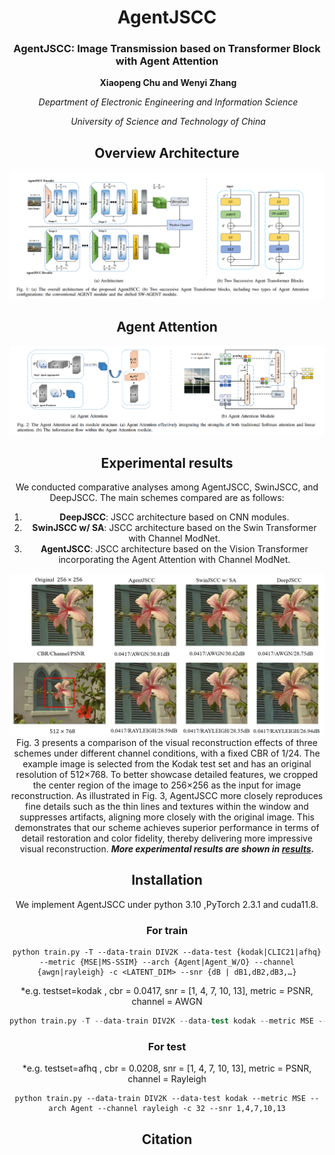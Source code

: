 <div align="center">
<h1>AgentJSCC </h1>
<h3>AgentJSCC: Image Transmission based on Transformer Block with Agent Attention</h3>


​                                                                                                       **Xiaopeng Chu and Wenyi Zhang**  

​                                                                                 *Department of Electronic Engineering and Information Science*  

​                                                                                             *University of Science and Technology of China*             



## Overview Architecture

![image-20250416142707648](./images/architecture.png)



## Agent Attention

![image-20250416142800923](./images/attention.png)





## Experimental results

We conducted comparative analyses among AgentJSCC, SwinJSCC, and DeepJSCC. The main schemes compared are as follows:

1. **DeepJSCC**: JSCC architecture based on CNN modules.
2. **SwinJSCC w/ SA**: JSCC architecture based on the Swin Transformer with Channel ModNet.
3. **AgentJSCC**: JSCC architecture based on the Vision Transformer incorporating the Agent Attention with Channel ModNet.

![image](./results/reverse.png)
Fig. 3 presents a comparison of the visual reconstruction effects of three schemes under different channel conditions, with a fixed CBR of 1/24. The example image is selected from the Kodak test set and has an original resolution of 512×768. To better showcase detailed features, we cropped the center region of the image to 256×256 as the input for image reconstruction. As illustrated in Fig. 3, AgentJSCC more closely reproduces fine details such as the thin lines and textures within the window and suppresses artifacts, aligning more closely with the original image. This demonstrates that our scheme achieves superior performance in terms of detail restoration and color fidelity, thereby delivering more impressive visual reconstruction. ***More experimental results are shown in [results](./results).***







## Installation

We implement AgentJSCC under python 3.10 ,PyTorch 2.3.1 and cuda11.8.

### For train

```
python train.py -T --data-train DIV2K --data-test {kodak|CLIC21|afhq} --metric {MSE|MS-SSIM} --arch {Agent|Agent_W/O} --channel {awgn|rayleigh} -c <LATENT_DIM> --snr {dB | dB1,dB2,dB3,…}
```

*e.g. testset=kodak , cbr = 0.0417, snr = [1, 4, 7, 10, 13], metric = PSNR, channel = AWGN

```s
python train.py -T --data-train DIV2K --data-test kodak --metric MSE --arch Agent --channel awgn -c 64 --snr 1,4,7,10,13

```

### For test

*e.g. testset=afhq , cbr = 0.0208, snr = [1, 4, 7, 10, 13], metric = PSNR, channel = Rayleigh

```
python train.py --data-train DIV2K --data-test kodak --metric MSE --arch Agent --channel rayleigh -c 32 --snr 1,4,7,10,13
```






## Citation
